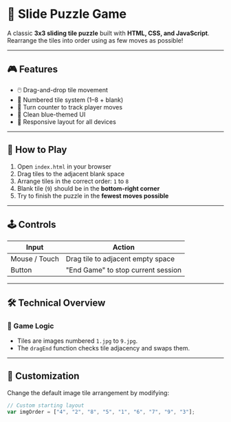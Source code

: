 # 🧩 Slide Puzzle Game

A classic **3x3 sliding tile puzzle** built with **HTML, CSS, and JavaScript**. Rearrange the tiles into order using as few moves as possible!

---

## 🎮 Features

- 🖱️ Drag-and-drop tile movement  
- 🔢 Numbered tile system (1–8 + blank)  
- 🔄 Turn counter to track player moves  
- 🎨 Clean blue-themed UI  
- 📱 Responsive layout for all devices

---

## 🚀 How to Play

1. Open `index.html` in your browser  
2. Drag tiles to the adjacent blank space  
3. Arrange tiles in the correct order: `1` to `8`  
4. Blank tile (`9`) should be in the **bottom-right corner**  
5. Try to finish the puzzle in the **fewest moves possible**

---

## 🕹️ Controls

| Input      | Action                                |
|------------|---------------------------------------|
| Mouse / Touch | Drag tile to adjacent empty space |
| Button     | "End Game" to stop current session    |

---
## 🛠️ Technical Overview

### 🧠 Game Logic
- Tiles are images numbered `1.jpg` to `9.jpg`.
- The `dragEnd` function checks tile adjacency and swaps them.

---

## 🔧 Customization

Change the default image tile arrangement by modifying:

```javascript
// Custom starting layout
var imgOrder = ["4", "2", "8", "5", "1", "6", "7", "9", "3"];

